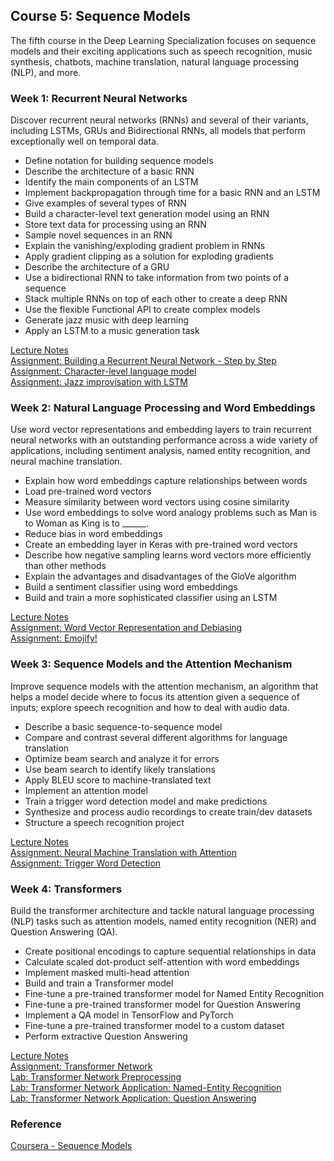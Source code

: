 ## Course 5: Sequence Models
The fifth course in the Deep Learning Specialization focuses on sequence models and their exciting applications such as speech recognition, music synthesis, chatbots, machine translation, natural language processing (NLP), and more.

### Week 1: Recurrent Neural Networks
Discover recurrent neural networks (RNNs) and several of their variants, including LSTMs, GRUs and Bidirectional RNNs, all models that perform exceptionally well on temporal data.

- Define notation for building sequence models
- Describe the architecture of a basic RNN
- Identify the main components of an LSTM
- Implement backpropagation through time for a basic RNN and an LSTM
- Give examples of several types of RNN
- Build a character-level text generation model using an RNN
- Store text data for processing using an RNN
- Sample novel sequences in an RNN
- Explain the vanishing/exploding gradient problem in RNNs
- Apply gradient clipping as a solution for exploding gradients
- Describe the architecture of a GRU
- Use a bidirectional RNN to take information from two points of a sequence
- Stack multiple RNNs on top of each other to create a deep RNN
- Use the flexible Functional API to create complex models
- Generate jazz music with deep learning
- Apply an LSTM to a music generation task

[Lecture Notes][L1]  
[Assignment: Building a Recurrent Neural Network - Step by Step][C5W1A1]  
[Assignment: Character-level language model][C5W1A2]  
[Assignment: Jazz improvisation with LSTM][C5W1A3]   

### Week 2: Natural Language Processing and Word Embeddings
Use word vector representations and embedding layers to train recurrent neural networks with an outstanding performance across a wide variety of applications, including sentiment analysis, named entity recognition, and neural machine translation.

- Explain how word embeddings capture relationships between words
- Load pre-trained word vectors
- Measure similarity between word vectors using cosine similarity
- Use word embeddings to solve word analogy problems such as Man is to Woman as King is to ______.
- Reduce bias in word embeddings
- Create an embedding layer in Keras with pre-trained word vectors
- Describe how negative sampling learns word vectors more efficiently than other methods
- Explain the advantages and disadvantages of the GloVe algorithm
- Build a sentiment classifier using word embeddings
- Build and train a more sophisticated classifier using an LSTM

[Lecture Notes][L2]  
[Assignment: Word Vector Representation and Debiasing][C5W2A1]  
[Assignment: Emojify!][C5W2A2]  

### Week 3: Sequence Models and the Attention Mechanism
Improve sequence models with the attention mechanism, an algorithm that helps a model decide where to focus its attention given a sequence of inputs; explore speech recognition and how to deal with audio data.

- Describe a basic sequence-to-sequence model
- Compare and contrast several different algorithms for language translation
- Optimize beam search and analyze it for errors
- Use beam search to identify likely translations
- Apply BLEU score to machine-translated text
- Implement an attention model
- Train a trigger word detection model and make predictions
- Synthesize and process audio recordings to create train/dev datasets
- Structure a speech recognition project

[Lecture Notes][L3]  
[Assignment: Neural Machine Translation with Attention][C5W3A1]  
[Assignment: Trigger Word Detection][C5W3A2]  

### Week 4: Transformers
Build the transformer architecture and tackle natural language processing (NLP) tasks such as attention models, named entity recognition (NER) and Question Answering (QA).

- Create positional encodings to capture sequential relationships in data
- Calculate scaled dot-product self-attention with word embeddings
- Implement masked multi-head attention
- Build and train a Transformer model
- Fine-tune a pre-trained transformer model for Named Entity Recognition
- Fine-tune a pre-trained transformer model for Question Answering
- Implement a QA model in TensorFlow and PyTorch
- Fine-tune a pre-trained transformer model to a custom dataset
- Perform extractive Question Answering

[Lecture Notes][L4]  
[Assignment: Transformer Network][C5W4A1]  
[Lab: Transformer Network Preprocessing][C5W4U1]  
[Lab: Transformer Network Application: Named-Entity Recognition][C5W4U2]  
[Lab: Transformer Network Application: Question Answering][C5W4U3]  

### Reference
[Coursera - Sequence Models](https://www.coursera.org/learn/nlp-sequence-models?specialization=deep-learning)


[L1]: https://github.com/pabaq/Coursera-Deep-Learning-Specialization/blob/main/C5-Sequence-Models/W1-Recurrent-Neural-Networks/C5_W1.pdf
[L2]: https://github.com/pabaq/Coursera-Deep-Learning-Specialization/blob/main/C5-Sequence-Models/W2-Introduction-to-Word-Embeddings/C5_W2.pdf
[L3]: https://github.com/pabaq/Coursera-Deep-Learning-Specialization/blob/main/C5-Sequence-Models/W3-Sequence-Models-Attention-Mechanism/C5_W3.pdf
[L4]: https://github.com/pabaq/Coursera-Deep-Learning-Specialization/blob/main/C5-Sequence-Models/W4-Transformer-Network/C5_W4.pdf

[C5W1A1]: https://nbviewer.jupyter.org/github/pabaq/Coursera-Deep-Learning-Specialization/blob/main/C5-Sequence-Models/W1-Recurrent-Neural-Networks/A1/Building_a_Recurrent_Neural_Network_Step_by_Step.ipynb
[C5W1A2]: https://nbviewer.jupyter.org/github/pabaq/Coursera-Deep-Learning-Specialization/blob/main/C5-Sequence-Models/W1-Recurrent-Neural-Networks/A2/Dinosaurus_Island_Character_level_language_model.ipynb
[C5W1A3]: https://nbviewer.jupyter.org/github/pabaq/Coursera-Deep-Learning-Specialization/blob/main/C5-Sequence-Models/W1-Recurrent-Neural-Networks/A3/Improvise_a_Jazz_Solo_with_an_LSTM_Network_v4.ipynb
[C5W2A1]: https://nbviewer.jupyter.org/github/pabaq/Coursera-Deep-Learning-Specialization/blob/main/C5-Sequence-Models/W2-Introduction-to-Word-Embeddings/A1/Operations_on_word_vectors_v2a.ipynb
[C5W2A2]: https://nbviewer.jupyter.org/github/pabaq/Coursera-Deep-Learning-Specialization/blob/main/C5-Sequence-Models/W2-Introduction-to-Word-Embeddings/A2/Emoji_v3a.ipynb
[C5W3A1]: https://nbviewer.jupyter.org/github/pabaq/Coursera-Deep-Learning-Specialization/blob/main/C5-Sequence-Models/W3-Sequence-Models-Attention-Mechanism/A1/Neural_machine_translation_with_attention_v4a.ipynb
[C5W3A2]: https://nbviewer.jupyter.org/github/pabaq/Coursera-Deep-Learning-Specialization/blob/main/C5-Sequence-Models/W3-Sequence-Models-Attention-Mechanism/A2/Trigger_word_detection_v2a.ipynb
[C5W4A1]: https://nbviewer.jupyter.org/github/pabaq/Coursera-Deep-Learning-Specialization/blob/main/C5-Sequence-Models/W4-Transformer-Network/A1/C5_W4_A1_Transformer_Subclass_v1.ipynb
[C5W4U1]: https://nbviewer.jupyter.org/github/pabaq/Coursera-Deep-Learning-Specialization/blob/main/C5-Sequence-Models/W4-Transformer-Network/U1/Embedding_plus_Positional_encoding.ipynb
[C5W4U2]: https://nbviewer.jupyter.org/github/pabaq/Coursera-Deep-Learning-Specialization/blob/main/C5-Sequence-Models/W4-Transformer-Network/U2/Transformer_application_Named_Entity_Recognition.ipynb
[C5W4U3]: https://nbviewer.jupyter.org/github/pabaq/Coursera-Deep-Learning-Specialization/blob/main/C5-Sequence-Models/W4-Transformer-Network/U3/QA_dataset.ipynb
